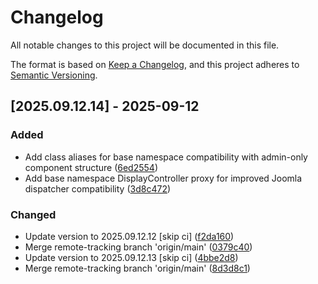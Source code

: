 # Changelog

All notable changes to this project will be documented in this file.

The format is based on [Keep a Changelog](https://keepachangelog.com/en/1.0.0/),
and this project adheres to [Semantic Versioning](https://semver.org/spec/v2.0.0.html).

## [2025.09.12.14] - 2025-09-12

### Added

* Add class aliases for base namespace compatibility with admin-only component structure ([6ed2554](https://github.com/N6REJ/bears_aichatbot/commit/6ed2554))
* Add base namespace DisplayController proxy for improved Joomla dispatcher compatibility ([3d8c472](https://github.com/N6REJ/bears_aichatbot/commit/3d8c472))

### Changed

* Update version to 2025.09.12.12 [skip ci] ([f2da160](https://github.com/N6REJ/bears_aichatbot/commit/f2da160))
* Merge remote-tracking branch 'origin/main' ([0379c40](https://github.com/N6REJ/bears_aichatbot/commit/0379c40))
* Update version to 2025.09.12.13 [skip ci] ([4bbe2d8](https://github.com/N6REJ/bears_aichatbot/commit/4bbe2d8))
* Merge remote-tracking branch 'origin/main' ([8d3d8c1](https://github.com/N6REJ/bears_aichatbot/commit/8d3d8c1))

